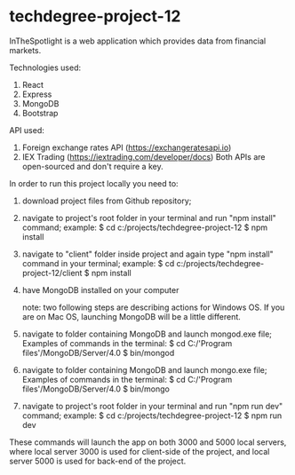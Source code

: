 # techdegree-project-12
InTheSpotlight is a web application which provides data from financial markets.

Technologies used:
1. React
2. Express
3. MongoDB
4. Bootstrap

API used:
1. Foreign exchange rates API (https://exchangeratesapi.io)
2. IEX Trading (https://iextrading.com/developer/docs)
Both APIs are open-sourced and don't require a key.

In order to run this project locally you need to:
1. download project files from Github repository;

2. navigate to project's root folder in your terminal and run "npm install" command;
example: 
$ cd c:/projects/techdegree-project-12
$ npm install

3. navigate to "client" folder inside project and again type "npm install" command in your terminal;
example: 
$ cd c:/projects/techdegree-project-12/client
$ npm install

4. have MongoDB installed on your computer
   
   note: two following steps are describing actions for Windows OS. If you are on Mac OS, launching MongoDB will be a little different.
   
5. navigate to folder containing MongoDB and launch mongod.exe file;
   Examples of commands in the terminal:
   $ cd C:/'Program files'/MongoDB/Server/4.0
   $ bin/mongod
   
6. navigate to folder containing MongoDB and launch mongo.exe file;
   Examples of commands in the terminal:
   $ cd C:/'Program files'/MongoDB/Server/4.0
   $ bin/mongo
   
 7. navigate to project's root folder in your terminal and run "npm run dev" command;
example: 
$ cd c:/projects/techdegree-project-12
$ npm run dev

These commands will launch the app on both 3000 and 5000 local servers, where local server 3000 is used for client-side of the project, and
local server 5000 is used for back-end of the project.